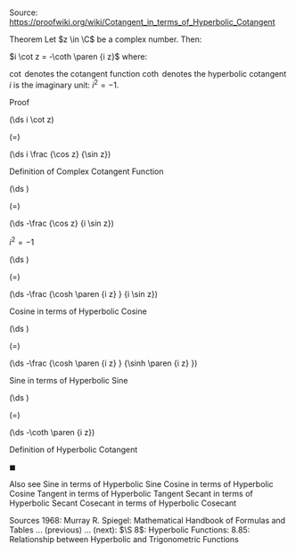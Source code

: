 # 

Source: https://proofwiki.org/wiki/Cotangent_in_terms_of_Hyperbolic_Cotangent



Theorem
Let $z \in \C$ be a complex number.
Then:

$i \cot z = -\coth \paren {i z}$
where:

$\cot$ denotes the cotangent function
$\coth$ denotes the hyperbolic cotangent
$i$ is the imaginary unit: $i^2 = -1$.


Proof













\(\ds i \cot z\)

\(=\)







\(\ds i \frac {\cos z} {\sin z}\)





Definition of Complex Cotangent Function














\(\ds \)

\(=\)







\(\ds -\frac {\cos z} {i \sin z}\)





$i^2 = -1$














\(\ds \)

\(=\)







\(\ds -\frac {\cosh \paren {i z} } {i \sin z}\)





Cosine in terms of Hyperbolic Cosine














\(\ds \)

\(=\)







\(\ds -\frac {\cosh \paren {i z} } {\sinh \paren {i z} }\)





Sine in terms of Hyperbolic Sine














\(\ds \)

\(=\)







\(\ds -\coth \paren {i z}\)





Definition of Hyperbolic Cotangent



$\blacksquare$


Also see
Sine in terms of Hyperbolic Sine
Cosine in terms of Hyperbolic Cosine
Tangent in terms of Hyperbolic Tangent
Secant in terms of Hyperbolic Secant
Cosecant in terms of Hyperbolic Cosecant


Sources
1968: Murray R. Spiegel: Mathematical Handbook of Formulas and Tables ... (previous) ... (next): $\S 8$: Hyperbolic Functions: $8.85$: Relationship between Hyperbolic and Trigonometric Functions




